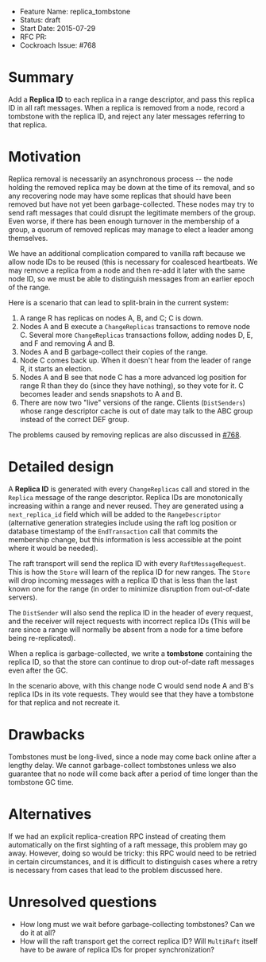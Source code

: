 - Feature Name: replica_tombstone
- Status: draft
- Start Date: 2015-07-29
- RFC PR:
- Cockroach Issue: #768

# Summary

Add a **Replica ID** to each replica in a range descriptor, and pass
this replica ID in all raft messages. When a replica is removed from a
node, record a tombstone with the replica ID, and reject any later
messages referring to that replica.

# Motivation

Replica removal is necessarily an asynchronous process -- the node
holding the removed replica may be down at the time of its removal,
and so any recovering node may have some replicas that should have
been removed but have not yet been garbage-collected. These nodes may
try to send raft messages that could disrupt the legitimate members of
the group. Even worse, if there has been enough turnover in the
membership of a group, a quorum of removed replicas may manage to
elect a leader among themselves.

We have an additional complication compared to vanilla raft because we
allow node IDs to be reused (this is necessary for coalesced
heartbeats. We may remove a replica from a node and then re-add it
later with the same node ID, so we must be able to distinguish
messages from an earlier epoch of the range.

Here is a scenario that can lead to split-brain in the current system:

1. A range R has replicas on nodes A, B, and C; C is down.
2. Nodes A and B execute a `ChangeReplicas` transactions to remove
   node C. Several more `ChangeReplicas` transactions follow, adding
   nodes D, E, and F and removing A and B.
3. Nodes A and B garbage-collect their copies of the range.
4. Node C comes back up. When it doesn't hear from the leader of
   range R, it starts an election.
5. Nodes A and B see that node C has a more advanced log position for
   range R than they do (since they have nothing), so they vote for it.
   C becomes leader and sends snapshots to A and B.
6. There are now two "live" versions of the range. Clients
   (`DistSenders`) whose range descriptor cache is out of date may
   talk to the ABC group instead of the correct DEF group.

The problems caused by removing replicas are also discussed in   [#768](https://github.com/cockroachdb/cockroach/issues/768).

# Detailed design

A **Replica ID** is generated with every `ChangeReplicas` call and
stored in the `Replica` message of the range descriptor. Replica IDs
are monotonically increasing within a range and never reused. They are
generated using a `next_replica_id` field which will be added to the
`RangeDescriptor` (alternative generation strategies include using the
raft log position or database timestamp of the `EndTransaction` call
that commits the membership change, but this information is less
accessible at the point where it would be needed).

The raft transport will send the replica ID with every
`RaftMessageRequest`. This is how the `Store` will learn of the replica
ID for new ranges. The `Store` will drop incoming messages with a
replica ID that is less than the last known one for the range (in
order to minimize disruption from out-of-date servers).

The `DistSender` will also send the replica ID in the header of every
request, and the receiver will reject requests with incorrect replica
IDs (This will be rare since a range will normally be absent from a
node for a time before being re-replicated).

When a replica is garbage-collected, we write a **tombstone**
containing the replica ID, so that the store can continue to drop
out-of-date raft messages even after the GC.

In the scenario above, with this change node C would send node A and
B's replica IDs in its vote requests. They would see that they have a
tombstone for that replica and not recreate it.

# Drawbacks

Tombstones must be long-lived, since a node may come back online after
a lengthy delay. We cannot garbage-collect tombstones unless we also
guarantee that no node will come back after a period of time longer
than the tombstone GC time.

# Alternatives

If we had an explicit replica-creation RPC instead of creating them
automatically on the first sighting of a raft message, this problem
may go away. However, doing so would be tricky: this RPC would need to
be retried in certain circumstances, and it is difficult to
distinguish cases where a retry is necessary from cases that lead to
the problem discussed here.

# Unresolved questions

* How long must we wait before garbage-collecting tombstones? Can we
  do it at all?
* How will the raft transport get the correct replica ID? Will
  `MultiRaft` itself have to be aware of replica IDs for proper
  synchronization?
